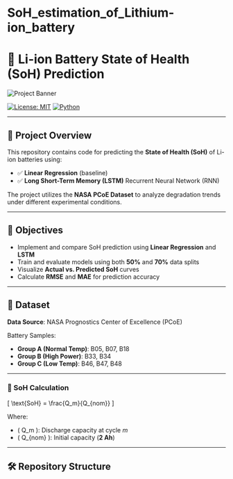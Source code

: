 # SoH_estimation_of_Lithium-ion_battery
# 🔋 Li-ion Battery State of Health (SoH) Prediction

![Project Banner](https://via.placeholder.com/1200x300.png?text=Li-ion+Battery+SoH+Prediction) <!-- Optional banner. Replace URL -->

[![License: MIT](https://img.shields.io/badge/License-MIT-yellow.svg)](LICENSE)
[![Python](https://img.shields.io/badge/Python-3.8%2B-blue.svg)](https://www.python.org/)

---

## 🚀 Project Overview

This repository contains code for predicting the **State of Health (SoH)** of Li-ion batteries using:

- ✅ **Linear Regression** (baseline)
- ✅ **Long Short-Term Memory (LSTM)** Recurrent Neural Network (RNN)

The project utilizes the **NASA PCoE Dataset** to analyze degradation trends under different experimental conditions.

---

## 🎯 Objectives

- Implement and compare SoH prediction using **Linear Regression** and **LSTM**
- Train and evaluate models using both **50%** and **70%** data splits
- Visualize **Actual vs. Predicted SoH** curves
- Calculate **RMSE** and **MAE** for prediction accuracy

---

## 📁 Dataset

**Data Source**: NASA Prognostics Center of Excellence (PCoE)

Battery Samples:

- **Group A (Normal Temp)**: B05, B07, B18  
- **Group B (High Power)**: B33, B34  
- **Group C (Low Temp)**: B46, B47, B48  

---

### 🧮 SoH Calculation

\[
\text{SoH} = \frac{Q_m}{Q_{nom}}
\]

Where:

- \( Q_m \): Discharge capacity at cycle *m*
- \( Q_{nom} \): Initial capacity (**2 Ah**)

---

## 🛠️ Repository Structure

